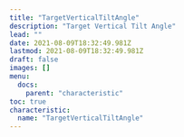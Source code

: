 ```yaml
---
title: "TargetVerticalTiltAngle"
description: "Target Vertical Tilt Angle"
lead: ""
date: 2021-08-09T18:32:49.981Z
lastmod: 2021-08-09T18:32:49.981Z
draft: false
images: []
menu:
  docs:
    parent: "characteristic"
toc: true
characteristic:
  name: "TargetVerticalTiltAngle"
---
```

